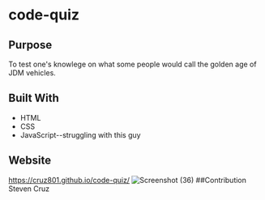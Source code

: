 # code-quiz
## Purpose 
To test one's knowlege on what some people would call the golden age of JDM vehicles.
## Built With
* HTML
* CSS
* JavaScript--struggling with this guy
## Website
https://cruz801.github.io/code-quiz/
![Screenshot (36)](https://user-images.githubusercontent.com/92316250/143326064-6e2d50c1-555b-4bff-b26d-77810a6bf6ee.png)
##Contribution
Steven Cruz
